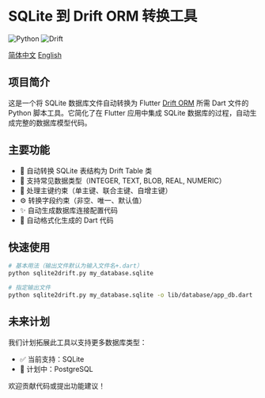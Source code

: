 # SQLite 到 Drift ORM 转换工具

![Python](https://img.shields.io/badge/Python-3.8%2B-blue)
![Drift](https://img.shields.io/badge/Drift-ORM-green)

[简体中文](README-cn.md)
[English](README.md)

## 项目简介

这是一个将 SQLite 数据库文件自动转换为 Flutter [Drift ORM](https://drift.simonbinder.eu/) 所需 Dart 文件的 Python 脚本工具。它简化了在 Flutter 应用中集成 SQLite 数据库的过程，自动生成完整的数据库模型代码。

## 主要功能

- 🔄 自动转换 SQLite 表结构为 Drift Table 类
- 🧩 支持常见数据类型（INTEGER, TEXT, BLOB, REAL, NUMERIC）
- 🔑 处理主键约束（单主键、联合主键、自增主键）
- ⚙️ 转换字段约束（非空、唯一、默认值）
- ✨ 自动生成数据库连接配置代码
- 🧹 自动格式化生成的 Dart 代码

## 快速使用

```bash
# 基本用法（输出文件默认为输入文件名+.dart）
python sqlite2drift.py my_database.sqlite

# 指定输出文件
python sqlite2drift.py my_database.sqlite -o lib/database/app_db.dart
```

## 未来计划

我们计划拓展此工具以支持更多数据库类型：

- ✅ 当前支持：SQLite
- 📅 计划中：PostgreSQL

欢迎贡献代码或提出功能建议！
